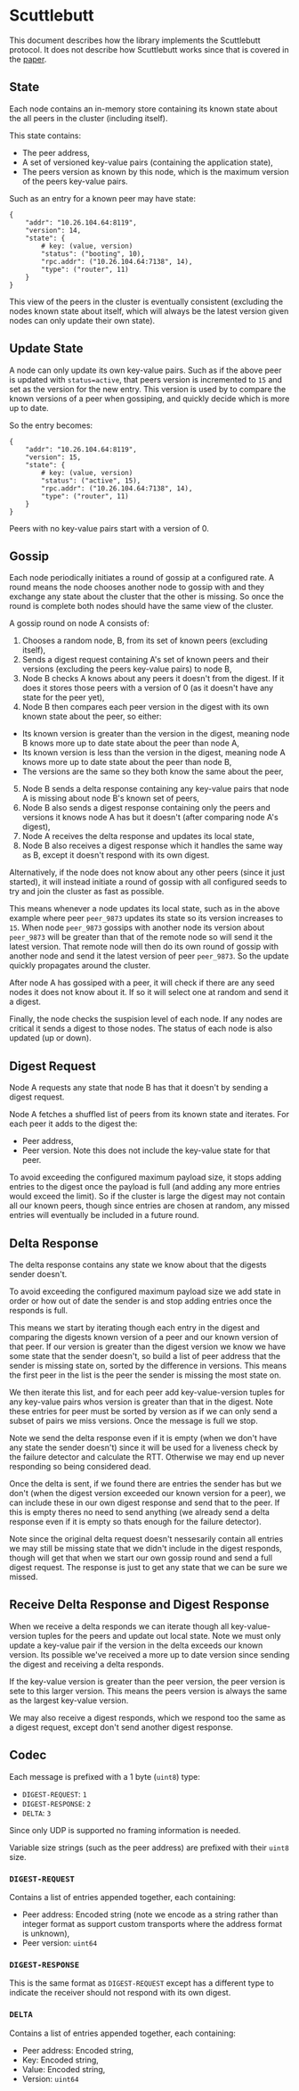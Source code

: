 # Scuttlebutt
This document describes how the library implements the Scuttlebutt protocol. It
does not describe how Scuttlebutt works since that is covered in the [paper](https://www.cs.cornell.edu/home/rvr/papers/flowgossip.pdf).

## State
Each node contains an in-memory store containing its known state about the
all peers in the cluster (including itself).

This state contains:
* The peer address,
* A set of versioned key-value pairs (containing the application state),
* The peers version as known by this node, which is the maximum version of
the peers key-value pairs.

Such as an entry for a known peer may have state:
```
{
	"addr": "10.26.104.64:8119",
	"version": 14,
	"state": {
		# key: (value, version)
		"status": ("booting", 10),
		"rpc.addr": ("10.26.104.64:7138", 14),
		"type": ("router", 11)
	}
}
```

This view of the peers in the cluster is eventually consistent (excluding the
nodes known state about itself, which will always be the latest version given
nodes can only update their own state).

## Update State
A node can only update its own key-value pairs. Such as if the above peer is
updated with `status=active`, that peers version is incremented to `15` and
set as the version for the new entry. This version is used by to compare
the known versions of a peer when gossiping, and quickly decide which is more
up to date.

So the entry becomes:
```
{
	"addr": "10.26.104.64:8119",
	"version": 15,
	"state": {
		# key: (value, version)
		"status": ("active", 15),
		"rpc.addr": ("10.26.104.64:7138", 14),
		"type": ("router", 11)
	}
}
```

Peers with no key-value pairs start with a version of 0.

## Gossip
Each node periodically initiates a round of gossip at a configured rate. A round
means the node chooses another node to gossip with and they exchange any state
about the cluster that the other is missing. So once the round is complete both
nodes should have the same view of the cluster.

A gossip round on node A consists of:
1. Chooses a random node, B, from its set of known peers (excluding itself),
2. Sends a digest request containing A's set of known peers and their
versions (excluding the peers key-value pairs) to node B,
3. Node B checks A knows about any peers it doesn't from the digest. If it does
it stores those peers with a version of 0 (as it doesn't have any state for
the peer yet),
4. Node B then compares each peer version in the digest with its own known state
about the peer, so either:
  * Its known version is greater than the version in the digest, meaning node B
knows more up to date state about the peer than node A,
  * Its known version is less than the version in the digest, meaning node A
knows more up to date state about the peer than node B,
  * The versions are the same so they both know the same about the peer,
5. Node B sends a delta response containing any key-value pairs that node A is
missing about node B's known set of peers,
6. Node B also sends a digest response containing only the peers and versions it
knows node A has but it doesn't (after comparing node A's digest),
7. Node A receives the delta response and updates its local state,
8. Node B also receives a digest response which it handles the same way as B,
except it doesn't respond with its own digest.

Alternatively, if the node does not know about any other peers (since it just
started), it will instead initiate a round of gossip with all configured
seeds to try and join the cluster as fast as possible.

This means whenever a node updates its local state, such as in the above example
where peer `peer_9873` updates its state so its version increases to `15`. When
node `peer_9873` gossips with another node its version about `peer_9873` will
be greater than that of the remote node so will send it the latest version. That
remote node will then do its own round of gossip with another node and send it
the latest version of peer `peer_9873`. So the update quickly propagates around
the cluster.

After node A has gossiped with a peer, it will check if there are any seed nodes
it does not know about it. If so it will select one at random and send it
a digest.

Finally, the node checks the suspision level of each node. If any nodes are
critical it sends a digest to those nodes. The status of each node is also
updated (up or down).

## Digest Request
Node A requests any state that node B has that it doesn't by sending a
digest request.

Node A fetches a shuffled list of peers from its known state and iterates. For
each peer it adds to the digest the:
* Peer address,
* Peer version.
Note this does not include the key-value state for that peer.

To avoid exceeding the configured maximum payload size, it stops adding entries
to the digest once the payload is full (and adding any more entries would
exceed the limit). So if the cluster is large the digest may not contain all our
known peers, though since entries are chosen at random, any missed entries will
eventually be included in a future round.

## Delta Response
The delta response contains any state we know about that the digests sender
doesn't.

To avoid exceeding the configured maximum payload size we add state in order
or how out of date the sender is and stop adding entries once the responds
is full.

This means we start by iterating though each entry in the digest and comparing
the digests known version of a peer and our known version of that peer. If
our version is greater than the digest version we know we have some state that
the sender doesn't, so build a list of peer address that the sender is missing state
on, sorted by the difference in versions. This means the first peer in the list
is the peer the sender is missing the most state on.

We then iterate this list, and for each peer add key-value-version tuples
for any key-value pairs whos version is greater than that in the digest. Note
these entries for peer must be sorted by version as if we can only send a subset
of pairs we miss versions. Once the message is full we stop.

Note we send the delta response even if it is empty (when we don't have any
state the sender doesn't) since it will be used for a liveness check by the
failure detector and calculate the RTT. Otherwise we may end up never responding
so being considered dead.

Once the delta is sent, if we found there are entries the sender has but we
don't (when the digest version exceeded our known version for a peer), we can
include these in our own digest response and send that to the peer. If this is
empty theres no need to send anything (we already send a delta response even if
it is empty so thats enough for the failure detector).

Note since the original delta request doesn't nessesarily contain all entries
we may still be missing state that we didn't include in the digest responds,
though will get that when we start our own gossip round and send a full digest
request. The response is just to get any state that we can be sure we missed.

## Receive Delta Response and Digest Response
When we receive a delta responds we can iterate though all key-value-version
tuples for the peers and update out local state. Note we must only update
a key-value pair if the version in the delta exceeds our known version. Its
possible we've received a more up to date version since sending the digest and
receiving a delta responds.

If the key-value version is greater than the peer version, the peer version is
sete to this larger version. This means the peers version is always the same
as the largest key-value version.

We may also receive a digest responds, which we respond too the same as
a digest request, except don't send another digest response.

## Codec
Each message is prefixed with a 1 byte (`uint8`) type:
* `DIGEST-REQUEST`: `1`
* `DIGEST-RESPONSE`: `2`
* `DELTA`: `3`

Since only UDP is supported no framing information is needed.

Variable size strings (such as the peer address) are prefixed with
their `uint8` size.

### `DIGEST-REQUEST`
Contains a list of entries appended together, each containing:
* Peer address: Encoded string (note we encode as a string rather than integer
format as support custom transports where the address format is unknown),
* Peer version: `uint64`

### `DIGEST-RESPONSE`
This is the same format as `DIGEST-REQUEST` except has a different type to
indicate the receiver should not respond with its own digest.

### `DELTA`
Contains a list of entries appended together, each containing:
* Peer address: Encoded string,
* Key: Encoded string,
* Value: Encoded string,
* Version: `uint64`
